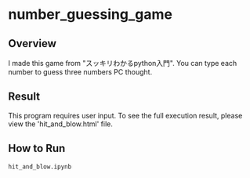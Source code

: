# number_guessing_game
## Overview
I made this game from "スッキリわかるpython入門".
You can type each number to guess three numbers PC thought.

## Result
This program requires user input. To see the full execution result, please view the 'hit_and_blow.html' file.
## How to Run
```python
hit_and_blow.ipynb
